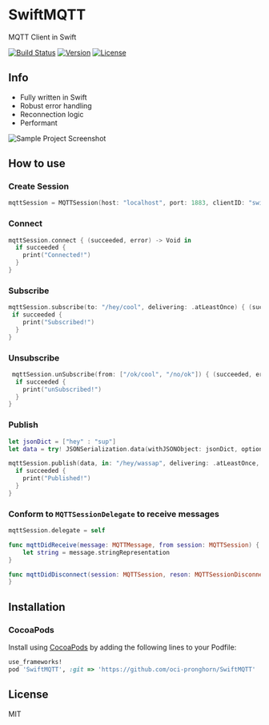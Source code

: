 # SwiftMQTT

MQTT Client in Swift

[![Build Status](https://travis-ci.org/aciidb0mb3r/SwiftMQTT.svg)](https://travis-ci.org/aciidb0mb3r/SwiftMQTT)
[![Version](https://img.shields.io/cocoapods/v/SwiftMQTT.svg?style=flat)](http://cocoapods.org/pods/SwiftMQTT)
[![License](https://img.shields.io/cocoapods/l/SwiftMQTT.svg?style=flat)](http://cocoapods.org/pods/SwiftMQTT)

## Info
* Fully written in Swift
* Robust error handling
* Reconnection logic
* Performant

![Sample Project Screenshot](http://i.imgur.com/9lefVmVl.png)

## How to use

### Create Session
```swift
mqttSession = MQTTSession(host: "localhost", port: 1883, clientID: "swift", cleanSession: true, keepAlive: 15, useSSL: false)
```

### Connect
```swift
mqttSession.connect { (succeeded, error) -> Void in
  if succeeded {
    print("Connected!")
  }
}
```

### Subscribe
```swift
mqttSession.subscribe(to: "/hey/cool", delivering: .atLeastOnce) { (succeeded, error) -> Void in
 if succeeded {
    print("Subscribed!")
  }
}
```

### Unsubscribe
```swift
 mqttSession.unSubscribe(from: ["/ok/cool", "/no/ok"]) { (succeeded, error) -> Void in
  if succeeded {
    print("unSubscribed!")
  }
}
```

### Publish
```swift
let jsonDict = ["hey" : "sup"]
let data = try! JSONSerialization.data(withJSONObject: jsonDict, options: .prettyPrinted)

mqttSession.publish(data, in: "/hey/wassap", delivering: .atLeastOnce, retain: false) { (succeeded, error) -> Void in
  if succeeded {
    print("Published!")
  }
}

```
### Conform to `MQTTSessionDelegate` to receive messages 
```swift
mqttSession.delegate = self
```
```swift
func mqttDidReceive(message: MQTTMessage, from session: MQTTSession) {
	let string = message.stringRepresentation
}
```
```swift
func mqttDidDisconnect(session: MQTTSession, reson: MQTTSessionDisconnect, error: Error?) {
}
```

## Installation

### CocoaPods

Install using [CocoaPods](http://cocoapods.org) by adding the following lines to your Podfile:

````ruby
use_frameworks!
pod 'SwiftMQTT', :git => 'https://github.com/oci-pronghorn/SwiftMQTT'
````

## License
MIT
